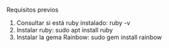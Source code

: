 
Requisitos previos
1. Consultar si está ruby instalado: ruby -v
2. Instalar ruby: sudo apt install ruby 
3. Instalar la gema Rainbow: sudo gem install rainbow

